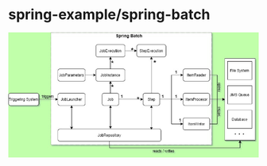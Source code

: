 # spring-example/spring-batch
![Spring Batch process flow](<spring.batch.processing.jpg>)
<!-- ![Spring Batch process flow](<https://github.com/chinmay-anand/spring-examples/blob/master/spring-batch/spring.batch.processing.jpg>)  - This relative path will also work -->
